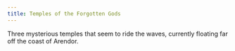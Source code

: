 ```yaml
---
title: Temples of the Forgotten Gods
---
```

Three mysterious temples that seem to ride the waves, currently floating far off the coast of Arendor.